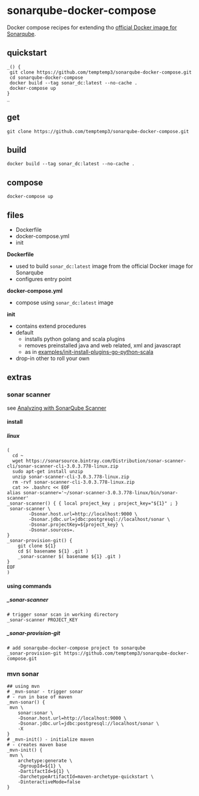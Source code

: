 # sonarqube-docker-compose

Docker compose recipes for extending tho [official Docker image for Sonarqube](https://github.com/SonarSource/docker-sonarqube).

## quickstart

```
_() {
 git clone https://github.com/temptemp3/sonarqube-docker-compose.git
 cd sonarqube-docker-compose
 docker build --tag sonar_dc:latest --no-cache .
 docker-compose up
}
_
```

## get

```
git clone https://github.com/temptemp3/sonarqube-docker-compose.git
```

## build

```
docker build --tag sonar_dc:latest --no-cache .
```

## compose

```
docker-compose up
```

## files 

- Dockerfile
- docker-compose.yml
- init

**Dockerfile**

- used to build `sonar_dc:latest` image from the official Docker image for Sonarqube
- configures entry point

**docker-compose.yml**

- compose using `sonar_dc:latest` image 

**init**

- contains extend procedures
- default
  + installs python golang and scala plugins
  + removes preinstalled java and web related, xml and javascrapt
  + as in [examples/init-install-plugins-go-python-scala](https://github.com/temptemp3/sonarqube-docker-compose/blob/master/examples/init-install-plugins-go-python-scala)
- drop-in other to roll your own

## extras

### sonar scanner

see [Analyzing with SonarQube Scanner](https://docs.sonarqube.org/display/SCAN/Analyzing+with+SonarQube+Scanner)

#### install

##### linux

```
( 
  cd ~
  wget https://sonarsource.bintray.com/Distribution/sonar-scanner-cli/sonar-scanner-cli-3.0.3.778-linux.zip
  sudo apt-get install unzip
  unzip sonar-scanner-cli-3.0.3.778-linux.zip
  rm -rvf sonar-scanner-cli-3.0.3.778-linux.zip
  cat >> .bashrc << EOF
alias sonar-scanner='~/sonar-scanner-3.0.3.778-linux/bin/sonar-scanner'
_sonar-scanner() { { local project_key ; project_key="${1}" ; }
 sonar-scanner \
        -Dsonar.host.url=http://localhost:9000 \
        -Dsonar.jdbc.url=jdbc:postgresql://localhost/sonar \
        -Dsonar.projectKey=${project_key} \
        -Dsonar.sources=.
}
_sonar-provision-git() {
	git clone ${1}
	cd $( basename ${1} .git )
	_sonar-scanner $( basename ${1} .git )
}
EOF
)
```
#### using commands

##### \_sonar-scanner

```
# trigger sonar scan in working directory
_sonar-scanner PROJECT_KEY
```

##### \_sonar-provision-git

```
# add sonarqube-docker-compose project to sonarqube
_sonar-provision-git https://github.com/temptemp3/sonarqube-docker-compose.git 
```

### mvn sonar

```
## using mvn 
# _mvn-sonar - trigger sonar
# - run in base of maven
_mvn-sonar() {
 mvn \
	sonar:sonar \
	-Dsonar.host.url=http://localhost:9000 \
 	-Dsonar.jdbc.url=jdbc:postgresql://localhost/sonar \
	-X
}
# _mvn-init() - initialize maven
# - creates maven base
_mvn-init() {
 mvn \
	archetype:generate \
	-DgroupId=${1} \
	-DartifactId=${1} \
	-DarchetypeArtifactId=maven-archetype-quickstart \
	-DinteractiveMode=false
}
```
